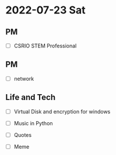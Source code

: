 # 2022-07-23 Sat

## PM
- [ ] CSRIO STEM Professional

## PM
- [ ] network

## Life and Tech
- [ ] Virtual Disk and encryption for windows
- [ ] Music in Python
- [ ] Quotes
- [ ] Meme





